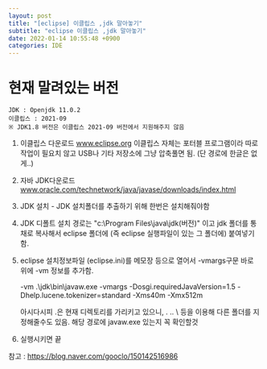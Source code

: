 ```yaml
---
layout: post
title: "[eclipse] 이클립스 ,jdk 말아놓기"
subtitle: "eclipse 이클립스 ,jdk 말아놓기"
date: 2022-01-14 10:55:48 +0900
categories: IDE
---
```


# 현재 말려있는 버전
	JDK : Openjdk 11.0.2
	이클립스 : 2021-09
	※ JDK1.8 버전은 이클립스 2021-09 버전에서 지원해주지 않음


1. 이클립스 다운로드 www.eclipse.org 
	이클립스 자체는 포터블 프로그램이라 따로 작업이 필요치 않고
	USB나 기타 저장소에 그냥 압축풀면 됨.
	(단 경로에 한글은 없게..)

2. 자바 JDK다운로드 www.oracle.com/technetwork/java/javase/downloads/index.html

3. JDK 설치 - JDK 설치폴더를 추출하기 위해 한번은 설치해줘야함

4. JDK 디폴트 설치 경로는 "c:\Program Files\java\jdk(버전)" 이고 jdk 폴더를 통채로 복사해서
	eclipse 폴더에 (즉 eclipse 실행파일이 있는 그 폴더에) 붙여넣기함.

5. eclipse 설치정보파일 (eclipse.ini)를 메모장 등으로 열어서 -vmargs구문 바로 위에 -vm 정보를 추가함.

	-vm
	.\jdk\bin\javaw.exe
	-vmargs
	-Dosgi.requiredJavaVersion=1.5
	-Dhelp.lucene.tokenizer=standard
	-Xms40m
	-Xmx512m


	아시다시피 .은 현재 디렉토리를 가리키고 있으니, . .. \ 등을 이용해 다른 폴더를 지정해줄수도 있음.
	해당 경로에 javaw.exe 있는지 꼭 확인할것

 

6. 실행시키면 끝



참고 : https://blog.naver.com/gooclo/150142516986
